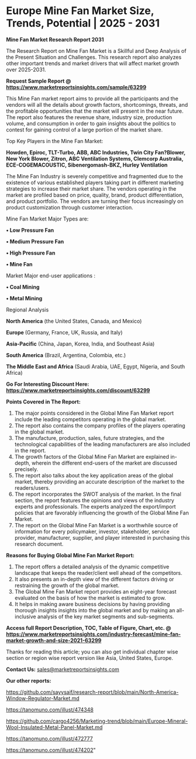  # Europe Mine Fan Market Size, Trends, Potential | 2025 - 2031

<strong>Mine Fan Market Research Report 2031</strong>

The Research Report on Mine Fan Market is a Skillful and Deep Analysis of the Present Situation and Challenges. This research report also analyzes other important trends and market drivers that will affect market growth over 2025-2031.

<strong>Request Sample Report @ <a href=https://www.marketreportsinsights.com/sample/63299>https://www.marketreportsinsights.com/sample/63299</a></strong>

This Mine Fan market report aims to provide all the participants and the vendors will all the details about growth factors, shortcomings, threats, and the profitable opportunities that the market will present in the near future. The report also features the revenue share, industry size, production volume, and consumption in order to gain insights about the politics to contest for gaining control of a large portion of the market share.

Top Key Players in the Mine Fan Market:

<strong>Howden, Epiroc, TLT-Turbo, ABB, ABC Industries, Twin City Fan?Blower, New York Blower, Zitron, ABC Ventilation Systems, Clemcorp Australia, ECE-COGEMACOUSTIC, Sibenergomash-BKZ, Hurley Ventilation</strong>

The Mine Fan Industry is severely competitive and fragmented due to the existence of various established players taking part in different marketing strategies to increase their market share. The vendors operating in the market are profiled based on price, quality, brand, product differentiation, and product portfolio. The vendors are turning their focus increasingly on product customization through customer interaction.

Mine Fan Market Major Types are:

<strong>• Low Pressure Fan

• Medium Pressure Fan

• High Pressure Fan

• Mine Fan</strong>

Market Major end-user applications :

<strong>• Coal Mining

• Metal Mining</strong>

Regional Analysis

</u><strong><b>North America</b></strong> (the United States, Canada, and Mexico)

<strong><b>Europe </b></strong>(Germany, France, UK, Russia, and Italy)

<strong><b>Asia-Pacific</b></strong> (China, Japan, Korea, India, and Southeast Asia)

<strong><b>South America</b></strong> (Brazil, Argentina, Colombia, etc.)

<strong><b>The Middle East and Africa</b></strong> (Saudi Arabia, UAE, Egypt, Nigeria, and South Africa)

<strong>Go For Interesting Discount Here: <a href=https://www.marketreportsinsights.com/discount/63299>https://www.marketreportsinsights.com/discount/63299</a></strong>

<strong>Points Covered in The Report:</strong>
<ol>
  <li>The major points considered in the Global Mine Fan Market report include the leading competitors operating in the global market.</li>
  <li>The report also contains the company profiles of the players operating in the global market.</li>
  <li>The manufacture, production, sales, future strategies, and the technological capabilities of the leading manufacturers are also included in the report.</li>
  <li>The growth factors of the Global Mine Fan Market are explained in-depth, wherein the different end-users of the market are discussed precisely.</li>
  <li>The report also talks about the key application areas of the global market, thereby providing an accurate description of the market to the readers/users.</li>
  <li>The report incorporates the SWOT analysis of the market. In the final section, the report features the opinions and views of the industry experts and professionals. The experts analyzed the export/import policies that are favorably influencing the growth of the Global Mine Fan Market.</li>
  <li>The report on the Global Mine Fan Market is a worthwhile source of information for every policymaker, investor, stakeholder, service provider, manufacturer, supplier, and player interested in purchasing this research document.</li>
</ol>
<strong>Reasons for Buying Global Mine Fan Market Report:</strong>

<ol>
  <li>The report offers a detailed analysis of the dynamic competitive landscape that keeps the reader/client well ahead of the competitors.</li>
  <li>It also presents an in-depth view of the different factors driving or restraining the growth of the global market.</li>
  <li>The Global Mine Fan Market report provides an eight-year forecast evaluated on the basis of how the market is estimated to grow.</li>
  <li>It helps in making aware business decisions by having providing thorough insights insights into the global market and by making an all-inclusive analysis of the key market segments and sub-segments.</li>
</ol>
<strong>Access full Report Description, TOC, Table of Figure, Chart, etc. @ <a href=https://www.marketreportsinsights.com/industry-forecast/mine-fan-market-growth-and-size-2021-63299>https://www.marketreportsinsights.com/industry-forecast/mine-fan-market-growth-and-size-2021-63299</a></strong>


Thanks for reading this article; you can also get individual chapter wise section or region wise report version like Asia, United States, Europe.

<strong>Contact Us:</strong>
sales@marketreportsinsights.com

<strong>Our other reports:</strong>

<a href=https://github.com/sayysaif/research-report/blob/main/North-America-Window-Regulator-Market.md>https://github.com/sayysaif/research-report/blob/main/North-America-Window-Regulator-Market.md</a>

<a href=https://tanomuno.com/illust/474348>https://tanomuno.com/illust/474348</a>

<a href=https://github.com/cargo4256/Marketing-trend/blob/main/Europe-Mineral-Wool-Insulated-Metal-Panel-Market.md>https://github.com/cargo4256/Marketing-trend/blob/main/Europe-Mineral-Wool-Insulated-Metal-Panel-Market.md</a>

<a href=https://tanomuno.com/illust/472777>https://tanomuno.com/illust/472777</a>

<a href=https://tanomuno.com/illust/474202>https://tanomuno.com/illust/474202</a>"
